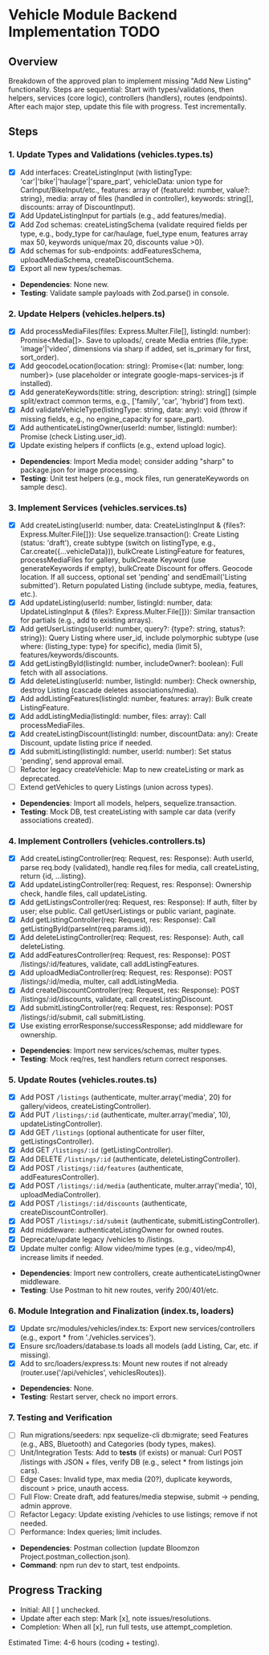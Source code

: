 # Vehicle Module Backend Implementation TODO

## Overview
Breakdown of the approved plan to implement missing "Add New Listing" functionality. Steps are sequential: Start with types/validations, then helpers, services (core logic), controllers (handlers), routes (endpoints). After each major step, update this file with progress. Test incrementally.

## Steps

### 1. Update Types and Validations (vehicles.types.ts)
   - [x] Add interfaces: CreateListingInput (with listingType: 'car'|'bike'|'haulage'|'spare_part', vehicleData: union type for CarInput/BikeInput/etc., features: array of {featureId: number, value?: string}, media: array of files (handled in controller), keywords: string[], discounts: array of DiscountInput).
   - [x] Add UpdateListingInput for partials (e.g., add features/media).
   - [x] Add Zod schemas: createListingSchema (validate required fields per type, e.g., body_type for car/haulage, fuel_type enum, features array max 50, keywords unique/max 20, discounts value >0).
   - [x] Add schemas for sub-endpoints: addFeaturesSchema, uploadMediaSchema, createDiscountSchema.
   - [x] Export all new types/schemas.
   - **Dependencies**: None new.
   - **Testing**: Validate sample payloads with Zod.parse() in console.

### 2. Update Helpers (vehicles.helpers.ts)
   - [x] Add processMediaFiles(files: Express.Multer.File[], listingId: number): Promise<Media[]>. Save to uploads/, create Media entries (file_type: 'image'|'video', dimensions via sharp if added, set is_primary for first, sort_order).
   - [x] Add geocodeLocation(location: string): Promise<{lat: number, long: number}> (use placeholder or integrate google-maps-services-js if installed).
   - [x] Add generateKeywords(title: string, description: string): string[] (simple split/extract common terms, e.g., ['family', 'car', 'hybrid'] from text).
   - [x] Add validateVehicleType(listingType: string, data: any): void (throw if missing fields, e.g., no engine_capacity for spare_part).
   - [x] Add authenticateListingOwner(userId: number, listingId: number): Promise<boolean> (check Listing.user_id).
   - [x] Update existing helpers if conflicts (e.g., extend upload logic).
   - **Dependencies**: Import Media model; consider adding "sharp" to package.json for image processing.
   - **Testing**: Unit test helpers (e.g., mock files, run generateKeywords on sample desc).

### 3. Implement Services (vehicles.services.ts)
   - [x] Add createListing(userId: number, data: CreateListingInput & {files?: Express.Multer.File[]}): Use sequelize.transaction(): Create Listing (status: 'draft'), create subtype (switch on listingType, e.g., Car.create({...vehicleData})), bulkCreate ListingFeature for features, processMediaFiles for gallery, bulkCreate Keyword (use generateKeywords if empty), bulkCreate Discount for offers. Geocode location. If all success, optional set 'pending' and sendEmail('Listing submitted'). Return populated Listing (include subtype, media, features, etc.).
   - [x] Add updateListing(userId: number, listingId: number, data: UpdateListingInput & {files?: Express.Multer.File[]}): Similar transaction for partials (e.g., add to existing arrays).
   - [x] Add getUserListings(userId: number, query?: {type?: string, status?: string}): Query Listing where user_id, include polymorphic subtype (use where: {listing_type: type} for specific), media (limit 5), features/keywords/discounts.
   - [x] Add getListingById(listingId: number, includeOwner?: boolean): Full fetch with all associations.
   - [x] Add deleteListing(userId: number, listingId: number): Check ownership, destroy Listing (cascade deletes associations/media).
   - [x] Add addListingFeatures(listingId: number, features: array): Bulk create ListingFeature.
   - [x] Add addListingMedia(listingId: number, files: array): Call processMediaFiles.
   - [x] Add createListingDiscount(listingId: number, discountData: any): Create Discount, update listing price if needed.
   - [x] Add submitListing(listingId: number, userId: number): Set status 'pending', send approval email.
   - [ ] Refactor legacy createVehicle: Map to new createListing or mark as deprecated.
   - [ ] Extend getVehicles to query Listings (union across types).
   - **Dependencies**: Import all models, helpers, sequelize.transaction.
   - **Testing**: Mock DB, test createListing with sample car data (verify associations created).

### 4. Implement Controllers (vehicles.controllers.ts)
   - [x] Add createListingController(req: Request, res: Response): Auth userId, parse req.body (validated), handle req.files for media, call createListing, return {id, ...listing}.
   - [x] Add updateListingController(req: Request, res: Response): Ownership check, handle files, call updateListing.
   - [x] Add getListingsController(req: Request, res: Response): If auth, filter by user; else public. Call getUserListings or public variant, paginate.
   - [x] Add getListingController(req: Request, res: Response): Call getListingById(parseInt(req.params.id)).
   - [x] Add deleteListingController(req: Request, res: Response): Auth, call deleteListing.
   - [x] Add addFeaturesController(req: Request, res: Response): POST /listings/:id/features, validate, call addListingFeatures.
   - [x] Add uploadMediaController(req: Request, res: Response): POST /listings/:id/media, multer, call addListingMedia.
   - [x] Add createDiscountController(req: Request, res: Response): POST /listings/:id/discounts, validate, call createListingDiscount.
   - [x] Add submitListingController(req: Request, res: Response): POST /listings/:id/submit, call submitListing.
   - [x] Use existing errorResponse/successResponse; add middleware for ownership.
   - **Dependencies**: Import new services/schemas, multer types.
   - **Testing**: Mock req/res, test handlers return correct responses.

### 5. Update Routes (vehicles.routes.ts)
   - [x] Add POST `/listings` (authenticate, multer.array('media', 20) for gallery/videos, createListingController).
   - [x] Add PUT `/listings/:id` (authenticate, multer.array('media', 10), updateListingController).
   - [x] Add GET `/listings` (optional authenticate for user filter, getListingsController).
   - [x] Add GET `/listings/:id` (getListingController).
   - [x] Add DELETE `/listings/:id` (authenticate, deleteListingController).
   - [x] Add POST `/listings/:id/features` (authenticate, addFeaturesController).
   - [x] Add POST `/listings/:id/media` (authenticate, multer.array('media', 10), uploadMediaController).
   - [x] Add POST `/listings/:id/discounts` (authenticate, createDiscountController).
   - [x] Add POST `/listings/:id/submit` (authenticate, submitListingController).
   - [x] Add middleware: authenticateListingOwner for owned routes.
   - [x] Deprecate/update legacy /vehicles to /listings.
   - [x] Update multer config: Allow video/mime types (e.g., video/mp4), increase limits if needed.
   - **Dependencies**: Import new controllers, create authenticateListingOwner middleware.
   - **Testing**: Use Postman to hit new routes, verify 200/401/etc.

### 6. Module Integration and Finalization (index.ts, loaders)
   - [x] Update src/modules/vehicles/index.ts: Export new services/controllers (e.g., export * from './vehicles.services').
   - [x] Ensure src/loaders/database.ts loads all models (add Listing, Car, etc. if missing).
   - [x] Add to src/loaders/express.ts: Mount new routes if not already (router.use('/api/vehicles', vehiclesRoutes)).
   - **Dependencies**: None.
   - **Testing**: Restart server, check no import errors.

### 7. Testing and Verification
   - [ ] Run migrations/seeders: npx sequelize-cli db:migrate; seed Features (e.g., ABS, Bluetooth) and Categories (body types, makes).
   - [ ] Unit/Integration Tests: Add to __tests__ (if exists) or manual: Curl POST /listings with JSON + files, verify DB (e.g., select * from listings join cars).
   - [ ] Edge Cases: Invalid type, max media (20?), duplicate keywords, discount > price, unauth access.
   - [ ] Full Flow: Create draft, add features/media stepwise, submit → pending, admin approve.
   - [ ] Refactor Legacy: Update existing /vehicles to use listings; remove if not needed.
   - [ ] Performance: Index queries; limit includes.
   - **Dependencies**: Postman collection (update Bloomzon Project.postman_collection.json).
   - **Command**: npm run dev to start, test endpoints.

## Progress Tracking
- Initial: All [ ] unchecked.
- Update after each step: Mark [x], note issues/resolutions.
- Completion: When all [x], run full tests, use attempt_completion.

Estimated Time: 4-6 hours (coding + testing).
